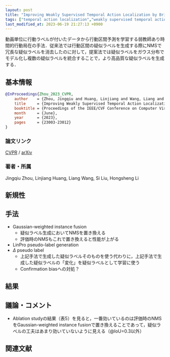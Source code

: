 ```yaml
---
layout: post
title: "Improving Weakly Supervised Temporal Action Localization by Bridging Train-Test Gap in Pseudo Labels"
tags: ["temporal action localization","weakly supervised temporal action localization"]
last_modified_at: 2023-06-19 21:27:13 +0900
---
```


動画単位に行動ラベルが付いたデータから行動区間予測を学習する弱教師あり時間的行動局在の手法．従来法では行動区間の疑似ラベルを生成する際にNMSで冗長な疑似ラベルを消去したのに対して，提案法では疑似ラベルをガウス分布でモデル化し複数の疑似ラベルを統合することで，より高品質な疑似ラベルを生成する．

## 基本情報

```bibtex
@InProceedings{Zhou_2023_CVPR,
    author    = {Zhou, Jingqiu and Huang, Linjiang and Wang, Liang and Liu, Si and Li, Hongsheng},
    title     = {Improving Weakly Supervised Temporal Action Localization by Bridging Train-Test Gap in Pseudo Labels},
    booktitle = {Proceedings of the IEEE/CVF Conference on Computer Vision and Pattern Recognition (CVPR)},
    month     = {June},
    year      = {2023},
    pages     = {23003-23012}
}
```

### 論文リンク

[CVPR](https://openaccess.thecvf.com/content/CVPR2023/html/Zhou_Improving_Weakly_Supervised_Temporal_Action_Localization_by_Bridging_Train-Test_Gap_CVPR_2023_paper.html) / [arXiv](http://arxiv.org/abs/2304.07978)

### 著者・所属

Jingqiu Zhou, Linjiang Huang, Liang Wang, Si Liu, Hongsheng Li

## 新規性

## 手法

* Gaussian-weighted instance fusion
    * 疑似ラベル生成においてNMSを置き換える
    * 評価時のNMSもこれで置き換えると性能が上がる
* LinPro pseudo-label generation
* $\Delta$ pseudo label
    * 上記手法で生成した疑似ラベルそのものを使う代わりに，上記手法で生成した疑似ラベルの「変化」を疑似ラベルとして学習に使う
    * Confirmation biasへの対処？

## 結果

## 議論・コメント

* Ablation studyの結果（表5）を見ると，一番効いているのは評価時のNMSをGaussian-weighted instance fusionで置き換えることであって，疑似ラベルの工夫はあまり効いていないように見える（@IoU=0.3以外）

## 関連文献

